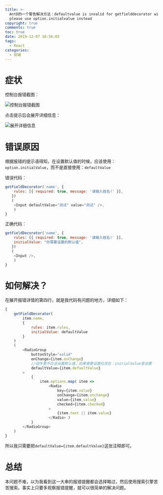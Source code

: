 ```yaml
---
title: >-
  AntD的一个警告解决方法：defaultvalue is invalid for getfielddecorator will set value
  please use option.initialvalue instead
copyright: true
comments: true
toc: true
date: 2019-12-07 16:58:03
tags:
  - React
categories:
  - 前端
---
```


# 症状

控制台报错截图：

![控制台报错截图](https://i.loli.net/2019/12/07/uhHVsOg5qNtp6nz.png)

点击提示后会展开详细信息：

![展开详细信息](https://i.loli.net/2019/12/07/JCFj9PrlMOITixw.png)

# 错误原因

根据报错的提示语得知，在设置默认值的时候，应该使用：`option.initialValue`，而不是直接使用：`defaultValue`

错误代码：

```javascript
getFieldDecorator('name', {  
	rules: [{ required: true, message: '请输入姓名!' }], 
   })
   (  
   	<Input defaultValue="测试" value="测试" />, 
   	)
}
```

正确代码：

```javascript
getFieldDecorator('name', {  
	rules: [{ required: true, message: '请输入姓名!' }], 
	initialValue: "你需要设置的默认值",
   })
   ( 
   	<Input />, 
   	)
}
```

# 如何解决？

在展开报错详情的第四行，就是我代码有问题的地方，详细如下：

```javascript
{
    getFieldDecorator(
        item.name,
        {
            rules: item.rules,
            initialValue: defaultValue
        }
    )
    (
        <RadioGroup
            buttonStyle="solid"
            onChange={item.onChange}
            //组件里不应该设置默认值，如果需要设置应该在：initialValue里设置
            defaultValue={item.defaultValue}
        >
            {
                item.options.map( item =>
                    <Radio
                        key={item.value}
                        onChange={item.onchange}
                        value={item.value}
                        checked={item.checked}
                    >
                        {item.text || item.value}
                    </Radio> )
            }
        </RadioGroup>
    )
}
```

所以我只需要把`defaultValue={item.defaultValue}`这张注释即可。

# 总结

本问题不难，以为我看到这一大串的报错提醒都会选择略过，然后使用搜索引擎苦苦搜索。事实上只要多观察报错提醒，就可以很简单的解决问题。

